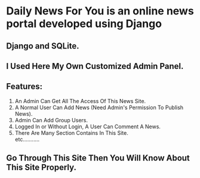 # Daily News For You is an online news portal developed using Django
## Django and SQLite.
## I Used Here My Own Customized Admin Panel.

## Features:
1. An Admin Can Get All The Access Of This News Site.
2. A Normal User Can Add News (Need Admin's Permission To Publish News).
3. Admin Can Add Group Users.
4. Logged In or Without Login, A User Can Comment A News.
5. There Are Many Section Contains In This Site.</br> 
etc...........

## Go Through This Site Then You Will Know About This Site Properly.
